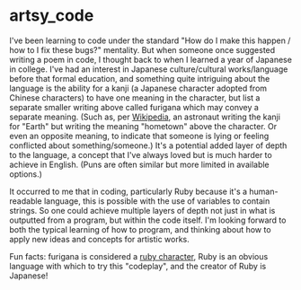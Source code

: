# artsy_code

I've been learning to code under the standard "How do I make this happen / how to I fix these bugs?" mentality.
But when someone once suggested writing a poem in code, I thought back to when I learned a year of Japanese in college.
I've had an interest in Japanese culture/cultural works/language before that formal education, and something quite intriguing about the language is the ability for a kanji (a Japanese character adopted from Chinese characters) to have one meaning in the character,
but list a separate smaller writing above called furigana which may convey a separate meaning. (Such as, per [Wikipedia](https://en.wikipedia.org/wiki/Furigana), an astronaut 
writing the kanji for "Earth" but writing the meaning "hometown" above the character. Or even an opposite meaning, to indicate that 
someone is lying or feeling conflicted about something/someone.) It's a potential added layer of depth to the language, a concept that I've always loved but is much harder to achieve in English. 
(Puns are often similar but more limited in available options.)

It occurred to me that in coding, particularly Ruby because it's a human-readable language, this is possible with the use of variables to
contain strings. So one could achieve multiple layers of depth not just in what is outputted from a program, but within the
code itself. I'm looking forward to both the typical learning of how to program, and thinking about how to apply new ideas and concepts
for artistic works.

Fun facts: furigana is considered a [ruby character](https://en.wikipedia.org/wiki/Ruby_character), Ruby is an obvious language with
which to try this "codeplay", and the creator of Ruby is Japanese!
